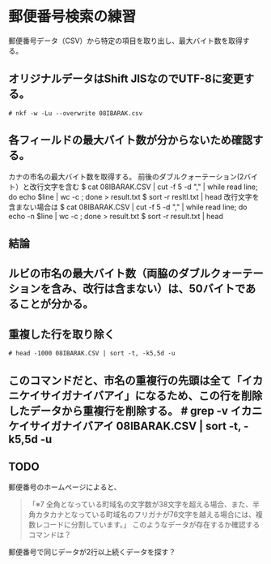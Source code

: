# 郵便番号検索の練習
郵便番号データ（CSV）から特定の項目を取り出し、最大バイト数を取得する。
## オリジナルデータはShift JISなのでUTF-8に変更する。
    # nkf -w -Lu --overwrite 08IBARAK.csv
## 各フィールドの最大バイト数が分からないため確認する。
カナの市名の最大バイト数を取得する。
前後のダブルクォーテーション(2バイト）と改行文字を含む
    $ cat 08IBARAK.CSV | cut -f 5 -d "," | while read line; do echo $line | wc -c ; done > result.txt
    $ sort -r resltl.txt | head
改行文字を含まない場合は
    $ cat 08IBARAK.CSV | cut -f 5 -d "," | while read line; do echo -n $line | wc -c ; done > result.txt
    $ sort -r result.txt | head
## 結論
ルビの市名の最大バイト数（両脇のダブルクォーテーションを含み、改行は含まない）は、50バイトであることが分かる。
---------------------
## 重複した行を取り除く
    # head -1000 08IBARAK.CSV | sort -t, -k5,5d -u
このコマンドだと、市名の重複行の先頭は全て「イカニケイサイガナイバアイ」になるため、この行を削除したデータから重複行を削除する。
    # grep -v イカニケイサイガナイバアイ 08IBARAK.CSV | sort -t, -k5,5d -u
----------------
## TODO
郵便番号のホームページによると、  
> 「※7 全角となっている町域名の文字数が38文字を超える場合、また、半角カタカナとなっている町域名のフリガナが76文字を越える場合には、複数レコードに分割しています。」
このようなデータが存在するか確認するコマンドは？  

郵便番号で同じデータが2行以上続くデータを探す？

